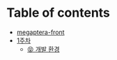 # Table of contents

* [megaptera-front](README.md)
* [1주차](1/README.md)
  * [😝 개발 환경](1/undefined.md)
